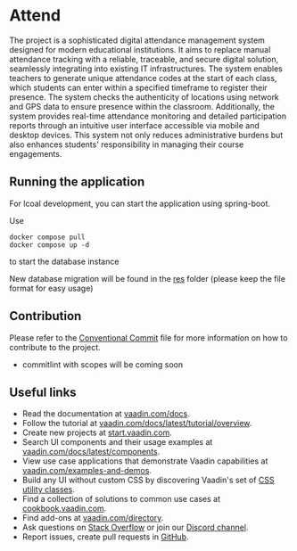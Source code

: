 # Attend

The project is a sophisticated digital attendance management system designed for modern educational institutions. It aims to replace manual attendance tracking with a reliable, traceable, and secure digital solution, seamlessly integrating into existing IT infrastructures. The system enables teachers to generate unique attendance codes at the start of each class, which students can enter within a specified timeframe to register their presence. The system checks the authenticity of locations using network and GPS data to ensure presence within the classroom. Additionally, the system provides real-time attendance monitoring and detailed participation reports through an intuitive user interface accessible via mobile and desktop devices. This system not only reduces administrative burdens but also enhances students' responsibility in managing their course engagements.

## Running the application

For lcoal development, you can start the application using spring-boot.

Use
```
docker compose pull
docker compose up -d
```
to start the database instance

New database migration will be found in the [res](res) folder (please keep the file format for easy usage)

## Contribution

Please refer to the [Conventional Commit](https://www.conventionalcommits.org/en/v1.0.0/#summary) file for more information on how to contribute to the project.

- commitlint with scopes will be coming soon

## Useful links

- Read the documentation at [vaadin.com/docs](https://vaadin.com/docs).
- Follow the tutorial at [vaadin.com/docs/latest/tutorial/overview](https://vaadin.com/docs/latest/tutorial/overview).
- Create new projects at [start.vaadin.com](https://start.vaadin.com/).
- Search UI components and their usage examples at [vaadin.com/docs/latest/components](https://vaadin.com/docs/latest/components).
- View use case applications that demonstrate Vaadin capabilities at [vaadin.com/examples-and-demos](https://vaadin.com/examples-and-demos).
- Build any UI without custom CSS by discovering Vaadin's set of [CSS utility classes](https://vaadin.com/docs/styling/lumo/utility-classes). 
- Find a collection of solutions to common use cases at [cookbook.vaadin.com](https://cookbook.vaadin.com/).
- Find add-ons at [vaadin.com/directory](https://vaadin.com/directory).
- Ask questions on [Stack Overflow](https://stackoverflow.com/questions/tagged/vaadin) or join our [Discord channel](https://discord.gg/MYFq5RTbBn).
- Report issues, create pull requests in [GitHub](https://github.com/vaadin).
